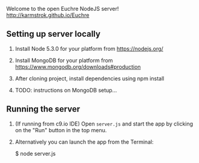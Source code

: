 Welcome to the open Euchre NodeJS server!
http://karmstrok.github.io/Euchre

## Setting up server locally

1) Install Node 5.3.0 for your platform from https://nodejs.org/

2) Install MongoDB for your platform from https://www.mongodb.org/downloads#production

3) After cloning project, install dependencies using npm install

4) TODO: instructions on MongoDB setup...

## Running the server

1) (If running from c9.io IDE) Open `server.js` and start the app by clicking on the "Run" button in the top menu.

2) Alternatively you can launch the app from the Terminal:

    $ node server.js
